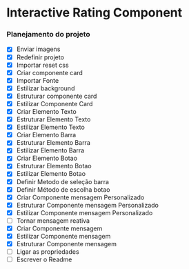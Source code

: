 # Interactive Rating Component 

### Planejamento do projeto 

- [x] Enviar imagens
- [x] Redefinir projeto
- [x] Importar reset css
- [x] Criar componente card 
- [x] Importar Fonte
- [x] Estilizar background
- [x] Estruturar componente card
- [x] Estilizar Componente Card
- [x] Criar Elemento Texto
- [x] Estruturar Elemento Texto
- [x] Estilizar Elemento Texto
- [x] Criar Elemento Barra
- [x] Estruturar Elemento Barra
- [x] Estilizar Elemento Barra
- [x] Criar Elemento Botao
- [x] Estruturar Elemento Botao
- [x] Estilizar Elemento Botao
- [x] Definir Metodo de seleção barra
- [x] Definir Método de escolha botao
- [x] Criar Componente mensagem Personalizado
- [x] Estruturar Componente mensagem Personalizado
- [x] Estilizar Componente mensagem Personalizado
- [ ] Tornar mensagem reativa
- [x] Criar Componente mensagem
- [x] Estilizar Componente mensagem 
- [x] Estruturar Componente mensagem 
- [ ] Ligar as propriedades
- [ ] Escrever o Readme
